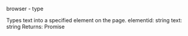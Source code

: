 browser - type

Types text into a specified element on the page.
elementid: string
text: string
Returns: Promise
